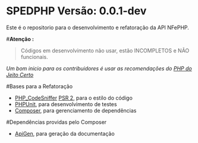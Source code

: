 SPEDPHP    Versão: 0.0.1-dev  
=========================
  
Este é o repositorio para o desenvolvimento e refatoração da API NFePHP.

#**Atenção :**

> Códigos em desenvolvimento não usar, estão INCOMPLETOS e NÃO funcionais.


_Um bom inicio para os contribuidores é usar as recomendações do [PHP do Jeito Certo](http://br.phptherightway.com/{:target="_blank"})_


#Bases para a Refatoração


- [PHP_CodeSniffer](http://pear.php.net/package/PHP_CodeSniffer/redirected) [PSR 2](https://github.com/php-fig/fig-standards/blob/master/accepted/PSR-2-coding-style-guide.md), para o estilo do código
- [PHPUnit](http://phpunit.de/manual/3.6/en/installation.html), para desenvolvimento de testes
- [Composer](http://getcomposer.org/doc/00-intro.md), para gerenciamento de dependências

#Dependências providas pelo Composer

- [ApiGen](http://apigen.org/), para geração da documentação

